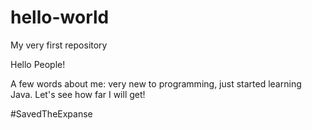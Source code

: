 # hello-world
My very first repository

Hello People!

A few words about me: very new to programming, just started learning Java. Let's see how far I will get!

#SavedTheExpanse
